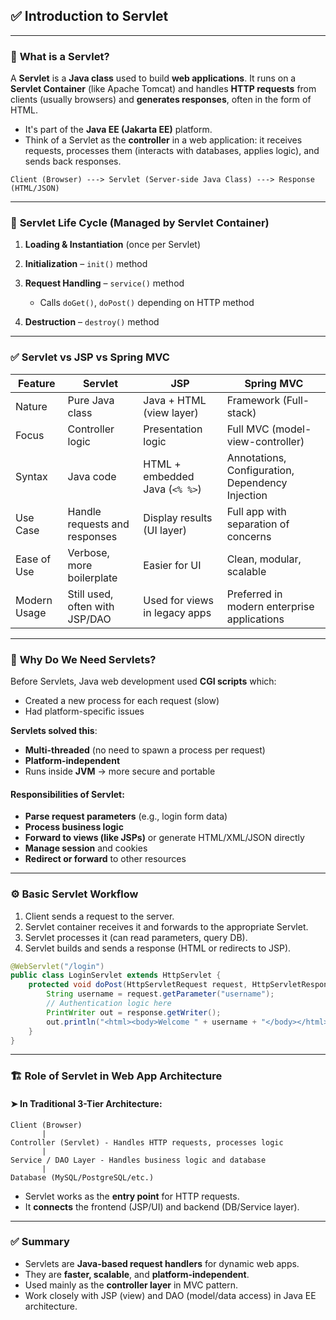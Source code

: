 
## ✅  **Introduction to Servlet**

---

### 📌 **What is a Servlet?**

A **Servlet** is a **Java class** used to build **web applications**. It runs on a **Servlet Container** (like Apache Tomcat) and handles **HTTP requests** from clients (usually browsers) and **generates responses**, often in the form of HTML.

* It's part of the **Java EE (Jakarta EE)** platform.
* Think of a Servlet as the **controller** in a web application: it receives requests, processes them (interacts with databases, applies logic), and sends back responses.

```plaintext
Client (Browser) ---> Servlet (Server-side Java Class) ---> Response (HTML/JSON)
```

---

### 🔁 **Servlet Life Cycle** (Managed by Servlet Container)

1. **Loading & Instantiation** (once per Servlet)
2. **Initialization** – `init()` method
3. **Request Handling** – `service()` method

   * Calls `doGet()`, `doPost()` depending on HTTP method
4. **Destruction** – `destroy()` method

---

### ✅ **Servlet vs JSP vs Spring MVC**

| Feature      | **Servlet**                    | **JSP**                        | **Spring MVC**                                   |
| ------------ | ------------------------------ | ------------------------------ | ------------------------------------------------ |
| Nature       | Pure Java class                | Java + HTML (view layer)       | Framework (Full-stack)                           |
| Focus        | Controller logic               | Presentation logic             | Full MVC (model-view-controller)                 |
| Syntax       | Java code                      | HTML + embedded Java (`<% %>`) | Annotations, Configuration, Dependency Injection |
| Use Case     | Handle requests and responses  | Display results (UI layer)     | Full app with separation of concerns             |
| Ease of Use  | Verbose, more boilerplate      | Easier for UI                  | Clean, modular, scalable                         |
| Modern Usage | Still used, often with JSP/DAO | Used for views in legacy apps  | Preferred in modern enterprise applications      |

---

### 🧠 **Why Do We Need Servlets?**

Before Servlets, Java web development used **CGI scripts** which:

* Created a new process for each request (slow)
* Had platform-specific issues

**Servlets solved this**:

* **Multi-threaded** (no need to spawn a process per request)
* **Platform-independent**
* Runs inside **JVM** → more secure and portable

#### Responsibilities of Servlet:

* **Parse request parameters** (e.g., login form data)
* **Process business logic**
* **Forward to views (like JSPs)** or generate HTML/XML/JSON directly
* **Manage session** and cookies
* **Redirect or forward** to other resources

---

### ⚙️ **Basic Servlet Workflow**

1. Client sends a request to the server.
2. Servlet container receives it and forwards to the appropriate Servlet.
3. Servlet processes it (can read parameters, query DB).
4. Servlet builds and sends a response (HTML or redirects to JSP).

```java
@WebServlet("/login")
public class LoginServlet extends HttpServlet {
    protected void doPost(HttpServletRequest request, HttpServletResponse response) {
        String username = request.getParameter("username");
        // Authentication logic here
        PrintWriter out = response.getWriter();
        out.println("<html><body>Welcome " + username + "</body></html>");
    }
}
```

---

### 🏗️ **Role of Servlet in Web App Architecture**

#### ➤ In Traditional 3-Tier Architecture:

```
Client (Browser)
       |
Controller (Servlet) - Handles HTTP requests, processes logic
       |
Service / DAO Layer - Handles business logic and database
       |
Database (MySQL/PostgreSQL/etc.)
```

* Servlet works as the **entry point** for HTTP requests.
* It **connects** the frontend (JSP/UI) and backend (DB/Service layer).

---

### ✅ Summary

* Servlets are **Java-based request handlers** for dynamic web apps.
* They are **faster, scalable**, and **platform-independent**.
* Used mainly as the **controller layer** in MVC pattern.
* Work closely with JSP (view) and DAO (model/data access) in Java EE architecture.


